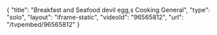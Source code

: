 {
    "title": "Breakfast and Seafood devil egg,s Cooking General",
    "type": "solo",
    "layout": "iframe-static",
    "videoId": "96565812",
    "url": "\/tvpembed\/96565812"
}